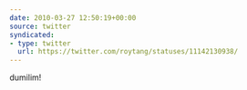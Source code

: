 ```yaml
---
date: 2010-03-27 12:50:19+00:00
source: twitter
syndicated:
- type: twitter
  url: https://twitter.com/roytang/statuses/11142130938/
---
```


dumilim!